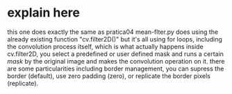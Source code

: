 # explain here

this one does exactly the same as pratica04 mean-flter.py does using the already existing function "cv.filter2D()" but it's all using for loops, including the convolution process itself, which is what actually happens inside cv.filter2D, you select a predefined or user defined mask and runs a certain *mask* by the original image and makes the convolution operation on it. there are some particularities including border management, you can supress the border (default), use zero padding (zero), or replicate the border pixels (replicate).
